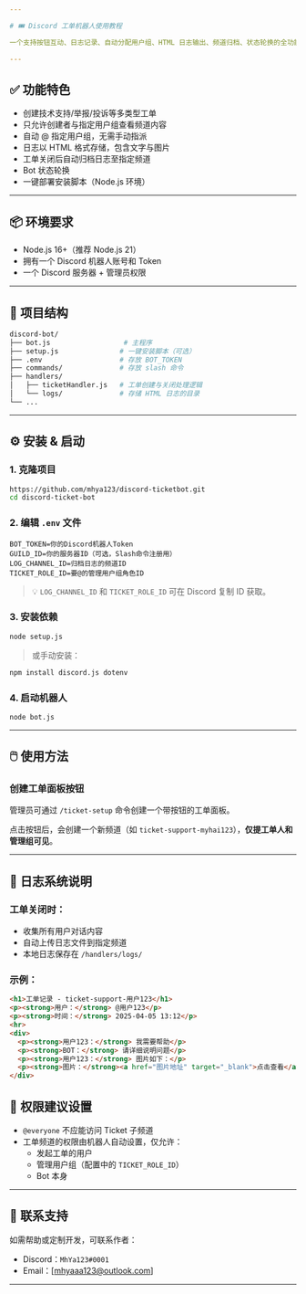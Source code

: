 ```yaml
---

# 🎟️ Discord 工单机器人使用教程

一个支持按钮互动、日志记录、自动分配用户组、HTML 日志输出、频道归档、状态轮换的全功能工单机器人。

---
```


## ✅ 功能特色

- 创建技术支持/举报/投诉等多类型工单
- 只允许创建者与指定用户组查看频道内容
- 自动 @ 指定用户组，无需手动指派
- 日志以 HTML 格式存储，包含文字与图片
- 工单关闭后自动归档日志至指定频道
- Bot 状态轮换
- 一键部署安装脚本（Node.js 环境）

---

## 📦 环境要求

- Node.js 16+（推荐 Node.js 21）
- 拥有一个 Discord 机器人账号和 Token
- 一个 Discord 服务器 + 管理员权限

---

## 📁 项目结构

```bash
discord-bot/
├── bot.js                  # 主程序
├── setup.js               # 一键安装脚本（可选）
├── .env                   # 存放 BOT_TOKEN
├── commands/              # 存放 slash 命令
├── handlers/
│   ├── ticketHandler.js   # 工单创建与关闭处理逻辑
│   └── logs/              # 存储 HTML 日志的目录
└── ...
```

---

## ⚙️ 安装 & 启动

### 1. 克隆项目

```bash
https://github.com/mhya123/discord-ticketbot.git
cd discord-ticket-bot
```

### 2. 编辑 `.env` 文件

```env
BOT_TOKEN=你的Discord机器人Token
GUILD_ID=你的服务器ID（可选，Slash命令注册用）
LOG_CHANNEL_ID=归档日志的频道ID
TICKET_ROLE_ID=要@的管理用户组角色ID
```

> 💡 `LOG_CHANNEL_ID` 和 `TICKET_ROLE_ID` 可在 Discord 复制 ID 获取。

### 3. 安装依赖

```bash
node setup.js
```

> 或手动安装：

```bash
npm install discord.js dotenv
```

### 4. 启动机器人

```bash
node bot.js
```

---

## 🖱️ 使用方法

### 创建工单面板按钮

管理员可通过 `/ticket-setup` 命令创建一个带按钮的工单面板。

点击按钮后，会创建一个新频道（如 `ticket-support-myhai123`），**仅提工单人和管理组可见**。

---

## 🧾 日志系统说明

### 工单关闭时：

- 收集所有用户对话内容
- 自动上传日志文件到指定频道
- 本地日志保存在 `/handlers/logs/`

### 示例：

```html
<h1>工单记录 - ticket-support-用户123</h1>
<p><strong>用户：</strong> @用户123</p>
<p><strong>时间：</strong> 2025-04-05 13:12</p>
<hr>
<div>
  <p><strong>用户123：</strong> 我需要帮助</p>
  <p><strong>BOT：</strong> 请详细说明问题</p>
  <p><strong>用户123：</strong> 图片如下：</p>
  <p><strong>图片：</strong><a href="图片地址" target="_blank">点击查看</a></p>
</div>
```

## 📌 权限建议设置

- `@everyone` 不应能访问 Ticket 子频道
- 工单频道的权限由机器人自动设置，仅允许：
  - 发起工单的用户
  - 管理用户组（配置中的 `TICKET_ROLE_ID`）
  - Bot 本身

---
## 📮 联系支持

如需帮助或定制开发，可联系作者：
- Discord：`MhYa123#0001`
- Email：[mhyaaa123@outlook.com]

---

